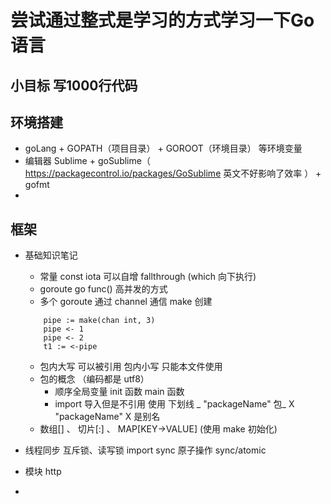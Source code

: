 
# 尝试通过整式是学习的方式学习一下Go语言

## 小目标 写1000行代码


## 环境搭建
- goLang + GOPATH（项目目录） + GOROOT（环境目录） 等环境变量
- 编辑器 Sublime + goSublime（ https://packagecontrol.io/packages/GoSublime 英文不好影响了效率 ） + gofmt
- 


## 框架
- 基础知识笔记
    + 常量 const  iota 可以自增    fallthrough (which 向下执行)
    + goroute go func() 高并发的方式
    +  多个  goroute 通过 channel 通信   make 创建 
    ```
        pipe := make(chan int, 3)
        pipe <- 1
        pipe <- 2
        t1 := <-pipe
    ```
    + 包内大写 可以被引用  包内小写 只能本文件使用
    + 包的概念 （编码都是 utf8）
        * 顺序全局变量  init 函数  main 函数
        * import 导入但是不引用 使用 下划线 _ "packageName" 包_   X "packageName" X 是别名
    + 数组[] 、 切片[:] 、 MAP[KEY->VALUE] (使用 make 初始化)

- 线程同步  互斥锁、读写锁    import sync   原子操作 sync/atomic
- 模块 http
-
